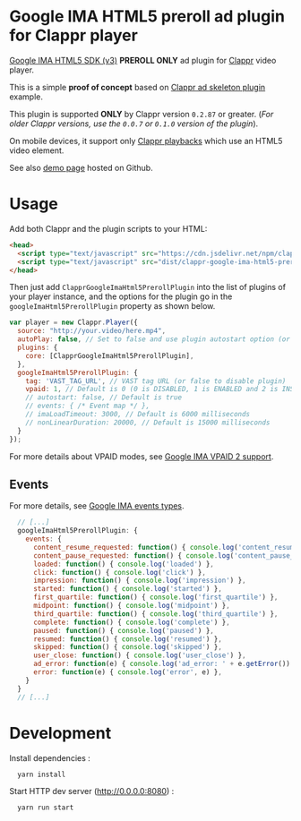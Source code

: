 # Google IMA HTML5 preroll ad plugin for Clappr player

[Google IMA HTML5 SDK (v3)](https://developers.google.com/interactive-media-ads/docs/sdks/html5/quickstart) __PREROLL ONLY__ ad plugin for [Clappr](https://github.com/clappr/clappr) video player.

This is a simple __proof of concept__ based on [Clappr ad skeleton plugin](https://github.com/kslimani/clappr-html5-preroll-skeleton-plugin) example.

This plugin is supported __ONLY__ by Clappr version `0.2.87` or greater. (_For older Clappr versions, use the `0.0.7` or `0.1.0` version of the plugin_).

On mobile devices, it support only [Clappr playbacks](https://github.com/clappr/clappr/tree/master/src/playbacks) which use an HTML5 video element.

See also [demo page](https://kslimani.github.io/clappr-google-ima-html5-preroll/) hosted on Github.

# Usage

Add both Clappr and the plugin scripts to your HTML:

```html
<head>
  <script type="text/javascript" src="https://cdn.jsdelivr.net/npm/clappr@latest/dist/clappr.min.js"></script>
  <script type="text/javascript" src="dist/clappr-google-ima-html5-preroll-plugin.js"></script> // yes, that's a long name ;-)
</head>
```

Then just add `ClapprGoogleImaHtml5PrerollPlugin` into the list of plugins of your player instance, and the options for the plugin go in the `googleImaHtml5PrerollPlugin` property as shown below.

```javascript
var player = new Clappr.Player({
  source: "http://your.video/here.mp4",
  autoPlay: false, // Set to false and use plugin autostart option (or set to true if tag is false)
  plugins: {
    core: [ClapprGoogleImaHtml5PrerollPlugin],
  },
  googleImaHtml5PrerollPlugin: {
    tag: 'VAST_TAG_URL', // VAST tag URL (or false to disable plugin)
    vpaid: 1, // Default is 0 (0 is DISABLED, 1 is ENABLED and 2 is INSECURE)
    // autostart: false, // Default is true
    // events: { /* Event map */ },
    // imaLoadTimeout: 3000, // Default is 6000 milliseconds
    // nonLinearDuration: 20000, // Default is 15000 milliseconds
  }
});
```

For more details about VPAID modes, see [Google IMA VPAID 2 support](https://developers.google.com/interactive-media-ads/docs/sdks/html5/vpaid2js#enabling).

## Events

For more details, see [Google IMA events types](https://developers.google.com/interactive-media-ads/docs/sdks/html5/v3/apis#values_3).

```javascript
  // [...]
  googleImaHtml5PrerollPlugin: {
    events: {
      content_resume_requested: function() { console.log('content_resume_requested') },
      content_pause_requested: function() { console.log('content_pause_requested') },
      loaded: function() { console.log('loaded') },
      click: function() { console.log('click') },
      impression: function() { console.log('impression') },
      started: function() { console.log('started') },
      first_quartile: function() { console.log('first_quartile') },
      midpoint: function() { console.log('midpoint') },
      third_quartile: function() { console.log('third_quartile') },
      complete: function() { console.log('complete') },
      paused: function() { console.log('paused') },
      resumed: function() { console.log('resumed') },
      skipped: function() { console.log('skipped') },
      user_close: function() { console.log('user_close') },
      ad_error: function(e) { console.log('ad_error: ' + e.getError()) }, // AdErrorEvent
      error: function(e) { console.log('error', e) },
    }
  }
  // [...]
```

# Development

Install dependencies :

```shell
  yarn install
```

Start HTTP dev server (http://0.0.0.0:8080) :

```shell
  yarn run start
```

